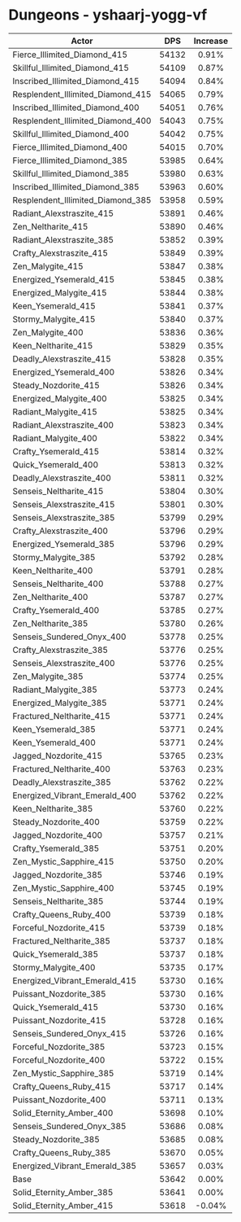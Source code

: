 # Dungeons - yshaarj-yogg-vf
| Actor | DPS | Increase |
|---|:---:|:---:|
|Fierce_Illimited_Diamond_415|54132|0.91%|
|Skillful_Illimited_Diamond_415|54109|0.87%|
|Inscribed_Illimited_Diamond_415|54094|0.84%|
|Resplendent_Illimited_Diamond_415|54065|0.79%|
|Inscribed_Illimited_Diamond_400|54051|0.76%|
|Resplendent_Illimited_Diamond_400|54043|0.75%|
|Skillful_Illimited_Diamond_400|54042|0.75%|
|Fierce_Illimited_Diamond_400|54015|0.70%|
|Fierce_Illimited_Diamond_385|53985|0.64%|
|Skillful_Illimited_Diamond_385|53980|0.63%|
|Inscribed_Illimited_Diamond_385|53963|0.60%|
|Resplendent_Illimited_Diamond_385|53958|0.59%|
|Radiant_Alexstraszite_415|53891|0.46%|
|Zen_Neltharite_415|53890|0.46%|
|Radiant_Alexstraszite_385|53852|0.39%|
|Crafty_Alexstraszite_415|53849|0.39%|
|Zen_Malygite_415|53847|0.38%|
|Energized_Ysemerald_415|53845|0.38%|
|Energized_Malygite_415|53844|0.38%|
|Keen_Ysemerald_415|53841|0.37%|
|Stormy_Malygite_415|53840|0.37%|
|Zen_Malygite_400|53836|0.36%|
|Keen_Neltharite_415|53829|0.35%|
|Deadly_Alexstraszite_415|53828|0.35%|
|Energized_Ysemerald_400|53826|0.34%|
|Steady_Nozdorite_415|53826|0.34%|
|Energized_Malygite_400|53825|0.34%|
|Radiant_Malygite_415|53825|0.34%|
|Radiant_Alexstraszite_400|53823|0.34%|
|Radiant_Malygite_400|53822|0.34%|
|Crafty_Ysemerald_415|53814|0.32%|
|Quick_Ysemerald_400|53813|0.32%|
|Deadly_Alexstraszite_400|53811|0.32%|
|Senseis_Neltharite_415|53804|0.30%|
|Senseis_Alexstraszite_415|53801|0.30%|
|Senseis_Alexstraszite_385|53799|0.29%|
|Crafty_Alexstraszite_400|53796|0.29%|
|Energized_Ysemerald_385|53796|0.29%|
|Stormy_Malygite_385|53792|0.28%|
|Keen_Neltharite_400|53791|0.28%|
|Senseis_Neltharite_400|53788|0.27%|
|Zen_Neltharite_400|53787|0.27%|
|Crafty_Ysemerald_400|53785|0.27%|
|Zen_Neltharite_385|53780|0.26%|
|Senseis_Sundered_Onyx_400|53778|0.25%|
|Crafty_Alexstraszite_385|53776|0.25%|
|Senseis_Alexstraszite_400|53776|0.25%|
|Zen_Malygite_385|53774|0.25%|
|Radiant_Malygite_385|53773|0.24%|
|Energized_Malygite_385|53771|0.24%|
|Fractured_Neltharite_415|53771|0.24%|
|Keen_Ysemerald_385|53771|0.24%|
|Keen_Ysemerald_400|53771|0.24%|
|Jagged_Nozdorite_415|53765|0.23%|
|Fractured_Neltharite_400|53763|0.23%|
|Deadly_Alexstraszite_385|53762|0.22%|
|Energized_Vibrant_Emerald_400|53762|0.22%|
|Keen_Neltharite_385|53760|0.22%|
|Steady_Nozdorite_400|53759|0.22%|
|Jagged_Nozdorite_400|53757|0.21%|
|Crafty_Ysemerald_385|53751|0.20%|
|Zen_Mystic_Sapphire_415|53750|0.20%|
|Jagged_Nozdorite_385|53746|0.19%|
|Zen_Mystic_Sapphire_400|53745|0.19%|
|Senseis_Neltharite_385|53744|0.19%|
|Crafty_Queens_Ruby_400|53739|0.18%|
|Forceful_Nozdorite_415|53739|0.18%|
|Fractured_Neltharite_385|53737|0.18%|
|Quick_Ysemerald_385|53737|0.18%|
|Stormy_Malygite_400|53735|0.17%|
|Energized_Vibrant_Emerald_415|53730|0.16%|
|Puissant_Nozdorite_385|53730|0.16%|
|Quick_Ysemerald_415|53730|0.16%|
|Puissant_Nozdorite_415|53728|0.16%|
|Senseis_Sundered_Onyx_415|53726|0.16%|
|Forceful_Nozdorite_385|53723|0.15%|
|Forceful_Nozdorite_400|53722|0.15%|
|Zen_Mystic_Sapphire_385|53719|0.14%|
|Crafty_Queens_Ruby_415|53717|0.14%|
|Puissant_Nozdorite_400|53711|0.13%|
|Solid_Eternity_Amber_400|53698|0.10%|
|Senseis_Sundered_Onyx_385|53686|0.08%|
|Steady_Nozdorite_385|53685|0.08%|
|Crafty_Queens_Ruby_385|53670|0.05%|
|Energized_Vibrant_Emerald_385|53657|0.03%|
|Base|53642|0.00%|
|Solid_Eternity_Amber_385|53641|0.00%|
|Solid_Eternity_Amber_415|53618|-0.04%|
